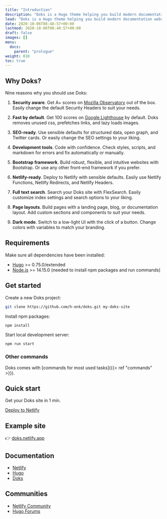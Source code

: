 ```yaml
---
title: "Introduction"
description: "Doks is a Hugo theme helping you build modern documentation websites that are secure, fast, and SEO-ready — by default."
lead: "Doks is a Hugo theme helping you build modern documentation websites that are secure, fast, and SEO-ready — by default."
date: 2020-10-06T08:48:57+00:00
lastmod: 2020-10-06T08:48:57+00:00
draft: false
images: []
menu: 
  docs:
    parent: "prologue"
weight: 010
toc: true
---
```


## Why Doks?

Nine reasons why you should use Doks:

1. __Security aware__. Get A+ scores on [Mozilla Observatory](https://observatory.mozilla.org/analyze/doks.netlify.app) out of the box. Easily change the default Security Headers to suit your needs.

2. __Fast by default__. Get 100 scores on [Google Lighthouse](https://googlechrome.github.io/lighthouse/viewer/?gist=7731347bb8ce999eff7428a8e763b637) by default. Doks removes unused css, prefetches links, and lazy loads images.

3. __SEO-ready__. Use sensible defaults for structured data, open graph, and Twitter cards. Or easily change the SEO settings to your liking.

4. __Development tools__. Code with confidence. Check styles, scripts, and markdown for errors and fix automatically or manually.

5. __Bootstrap framework__. Build robust, flexible, and intuitive websites with Bootstrap. Or use any other front-end framework if you prefer.

6. __Netlify-ready__. Deploy to Netlify with sensible defaults. Easily use Netlify Functions, Netlify Redirects, and Netlify Headers.

7. __Full text search__. Search your Doks site with FlexSearch. Easily customize index settings and search options to your liking.

8. __Page layouts__. Build pages with a landing page, blog, or documentation layout. Add custom sections and components to suit your needs.

9. __Dark mode__. Switch to a low-light UI with the click of a button. Change colors with variables to match your branding.

## Requirements

Make sure all dependencies have been installed:

- [Hugo](https://gohugo.io/) >= 0.75.0/extended
- [Node.js](https://nodejs.org/) >= 14.15.0 (needed to install npm packages and run commands)

## Get started

Create a new Doks project:

```bash
git clone https://github.com/h-enk/doks.git my-doks-site
```

Install npm packages:

```bash
npm install
```

Start local development server:

```bash
npm run start
```

### Other commands

Doks comes with [commands for most used tasks]({{< ref "commands" >}}).

## Quick start

Get your Doks site in 1 min.

<a class="btn btn-primary btn-sm px-3" href="https://app.netlify.com/start/deploy?repository=https://github.com/h-enk/doks" role="button">Deploy to Netlify</a>

## Example site

👉 [doks.netlify.app](https://doks.netlify.app/)

## Documentation

- [Netlify](https://docs.netlify.com/)
- [Hugo](https://gohugo.io/documentation/)
- [Doks](https://getdoks.org/)

## Communities

- [Netlify Community](https://community.netlify.com/)
- [Hugo Forums](https://discourse.gohugo.io/)
